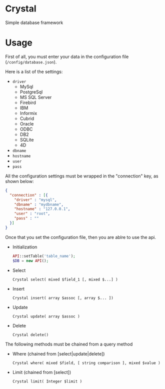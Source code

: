Crystal
=======

Simple database framework

Usage
=====
First of all, you must enter your data in the configuration file (``/config/database.json``).

Here is a list of the settings:

 - ``driver``
   - MySql
   - PostgreSql
   - MS SQL Server
   - Firebird
   - IBM
   - Informix
   - Cubrid
   - Oracle
   - ODBC
   - DB2
   - SQLite
   - 4D
 - ``dbname``
 - ``hostname``
 - ``user``
 - ``pass``

All the configuration settings must be wrapped in the "connection" key, as shown below:


`````json
{
  "connection" : [{
    "driver" : "mysql",
    "dbname" : "mydbname",
    "hostname" : "127.0.0.1",
    "user" : "root",
    "pass" : ""
  }]
}
`````

Once that you set the configuration file, then you are ablre to use the api.
 - Initialization

   `````php
   API::setTable('table_name');
   $DB = new API();
   `````
 - Select
 
   ``Crystal select( mixed $field_1 [, mixed $...] )``
 - Insert

   ``Crystal insert( array $assoc [, array $... ])``
 - Update

   ``Crystal update( array $assoc )``
 - Delete

   ``Crystal delete()``
   
The following methods must be chained from a query method

 - Where (chained from [select|update|delete])

   ``Crystal where( mixed $field, [ string comparison ], mixed $value )``
 - Limit (chained from [select])

   ``Crystal limit( Integer $limit )``
